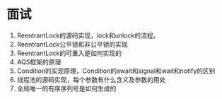 # 面试

1. ReentrantLock的源码实现，lock和unlock的流程。
2. ReentrantLock公平锁和非公平锁的实现
3. ReentrantLock的可重入是如何实现的
4. AQS框架的原理
5. Condition的实现原理，Condition的await和signal和wait和notify的区别
6. 线程池的源码实现，每个参数有什么含义及参数的用处
7. 全局唯一的有序序列号是如何生成的

